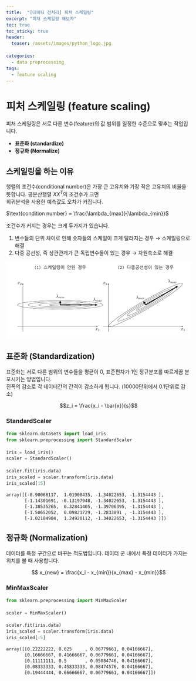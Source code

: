 ```yaml
---
title:  "[데이터 전처리] 피처 스케일링"
excerpt: "피처 스케일링 해보자"
toc: true
toc_sticky: true
header:
  teaser: /assets/images/python_logo.jpg

categories:
  - data preprocessing
tags:
  - feature scaling
---
```

# 피처 스케일링 (feature scaling)
피처 스케일링은 서로 다른 변수(feature)의 값 범위를 일정한 수준으로 맞추는 작업입니다.
- **표준화 (standardize)**
- **정규화 (Normalize)**

## 스케일링을 하는 이유
행렬의 조건수(conditional number)은 가장 큰 고유치와 가장 작은 고유치의 비율을 뜻합니다. 공분산행렬 $XX^T$의 조건수가 크면  
회귀분석을 사용한 예측값도 오차가 커집니다.

$\text{condition number} = \frac{\lambda_{max}}{\lambda_{min}}$

조건수가 커지는 경우는 크게 두가지가 있습니다.
1. 변수들의 단위 차이로 인해 숫자들의 스케일이 크게 달라지는 경우 $\rightarrow$ 스케일링으로 해결
2. 다중 공선성, 즉 상관관계가 큰 독립변수들이 있는 경우 $\rightarrow$ 차원축소로 해결

![1](/assets/1_m1sm5h339.png)

## 표준화 (Standardization)
표준화는 서로 다른 범위의 변수들을 평균이 0, 표준편차가 1인 정규분포를 따르게끔 분포시키는 방법입니다.  
진폭의 감소로 각 데이터간의 간격이 감소하게 됩니다. (10000단위에서 0.1단위로 감소)

$$z_i = \frac{x_i - \bar{x}}{s}$$

### StandardScaler


```python
from sklearn.datasets import load_iris
from sklearn.preprocessing import StandardScaler

iris = load_iris()
scaler = StandardScaler()

scaler.fit(iris.data)
iris_scaled = scaler.transform(iris.data)
iris_scaled[:5]
```




    array([[-0.90068117,  1.01900435, -1.34022653, -1.3154443 ],
           [-1.14301691, -0.13197948, -1.34022653, -1.3154443 ],
           [-1.38535265,  0.32841405, -1.39706395, -1.3154443 ],
           [-1.50652052,  0.09821729, -1.2833891 , -1.3154443 ],
           [-1.02184904,  1.24920112, -1.34022653, -1.3154443 ]])



## 정규화 (Normalization)
데이터를 특정 구간으로 바꾸는 척도법입니다. 데이터 군 내에서 특정 데이터가 가지는 위치를 볼 때 사용합니다.

$$ x_{new} = \frac{x_i - x_{min}}{x_{max} - x_{min}}$$

### MinMaxScaler


```python
from sklearn.preprocessing import MinMaxScaler

scaler = MinMaxScaler()

scaler.fit(iris.data)
iris_scaled = scaler.transform(iris.data)
iris_scaled[:5]
```




    array([[0.22222222, 0.625     , 0.06779661, 0.04166667],
           [0.16666667, 0.41666667, 0.06779661, 0.04166667],
           [0.11111111, 0.5       , 0.05084746, 0.04166667],
           [0.08333333, 0.45833333, 0.08474576, 0.04166667],
           [0.19444444, 0.66666667, 0.06779661, 0.04166667]])
